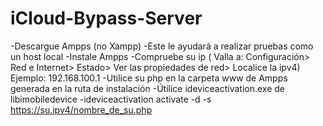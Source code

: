 # iCloud-Bypass-Server
-Descargue Ampps (no Xampp)
-Este le ayudará a realizar pruebas como un host local
-Instale Ampps
-Compruebe su ip ( Valla a: Configuración> Red e Internet> Estado> Ver las propiedades de red> Localice la ipv4) Ejemplo: 192.168.100.1
-Utilice su php en la carpeta www de Ampps generada en la ruta de instalación
-Útilice ideviceactivation.exe de libimobiledevice 
-ideviceactivation activate -d -s https://su.ipv4/nombre_de_su.php
